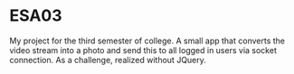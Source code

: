 ESA03
=====

My project for the third semester of college. A small app that converts the video stream into a photo and send this to all logged in users via socket connection. As a challenge, realized without JQuery.
